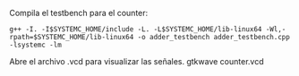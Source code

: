 
Compila el testbench para el counter:

	g++ -I. -I$SYSTEMC_HOME/include -L. -L$SYSTEMC_HOME/lib-linux64 -Wl,-rpath=$SYSTEMC_HOME/lib-linux64 -o adder_testbench adder_testbench.cpp -lsystemc -lm

Abre el archivo .vcd para visualizar las señales.
	gtkwave counter.vcd